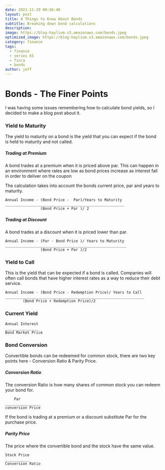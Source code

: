 ```yaml
---
date: 2021-11-29 00:56:40
layout: post
title: 8 Things to Know About Bonds
subtitle: Breaking down bond calculations
description: 
image: https://blog-haylium.s3.amazonaws.com/bonds.jpeg
optimized_image: https://blog-haylium.s3.amazonaws.com/bonds.jpeg
category: finance
tags:
  - finance
  - series 65
  - finra
  - bonds
author: jeff
---
```

# Bonds - The Finer Points
I was having some issues remembering how to calculate bond yields, so I decided to make a blog
post about it.

### Yield to Maturity
The yield to maturity on a bond is the yield that you can expect if the bond is held to maturity and not called.

##### Trading at Premium
A bond trades at a premium when it is priced above par. This can happen in an environment where rates are low as bond prices increase as interest fall in order to deliver on the coupon

The calculation takes into account the bonds current price, par and years to maturity.
```
Annual Income - (Bond Price -  Par)/Years to Maturity
______________________________________________________
                (Bond Price + Par )/ 2
```

##### Trading at Discount
A bond trades at a discount when it is priced lower than par.
```
Annual Income - (Par - Bond Price )/ Years to Maturity
_______________________________________________________
                (Bond Price + Par )/2
```

### Yield to Call
This is the yield that can be expected if a bond is called. Companies will often call bonds that have higher interest rates as a way to reduce their debt service.
```
Annual Income - (Bond Price - Redemption Price)/ Years to Call
_______________________________________________________________
        (Bond Price + Redemption Price)/2
```

### Current Yield

```
Annual Interest
_______________
Bond Market Price
```

### Bond Conversion 
Convertible bonds can be redeemed for common stock, there are two key points here - Conversion Ratio & Parity Price.

##### Conversion Ratio
The conversion Ratio is how many shares of common stock you can redeem your bond for.

```
    Par
________________
conversion Price
```

If the bond is trading at a premium or a discount substitute Par for the purchase price.

##### Parity Price
The price where the convertible bond and the stock have the same value.
```
Stock Price
___________
Conversion Ratio
```



